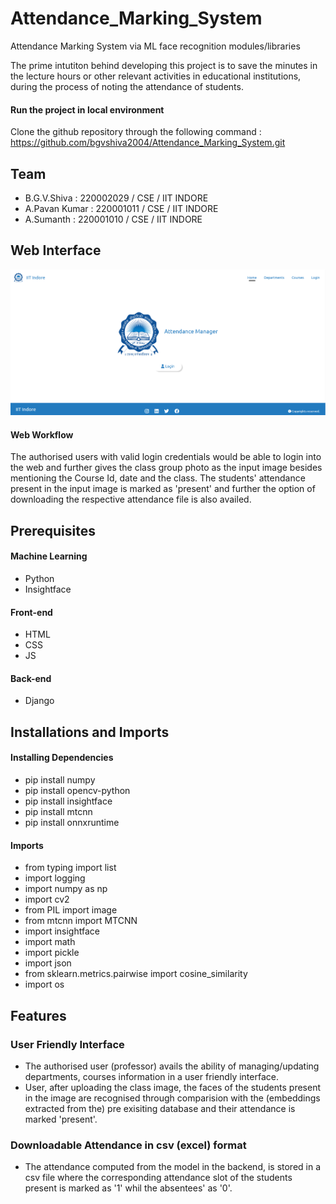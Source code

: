 # Attendance_Marking_System
Attendance Marking System via ML face recognition modules/libraries

The prime intutiton behind developing this project is to save the minutes in the lecture hours or other relevant activities in educational institutions, during the process of noting the attendance of students.

#### Run the project in local environment 
Clone the github repository through the following command : https://github.com/bgvshiva2004/Attendance_Marking_System.git

## Team 
* B.G.V.Shiva   : 220002029 / CSE / IIT INDORE
* A.Pavan Kumar : 220001011 / CSE / IIT INDORE
* A.Sumanth     : 220001010 / CSE / IIT INDORE

## Web Interface
![Landing_Page](./Landing_Page.png)

#### Web Workflow
The authorised users with valid login credentials would be able to login into the web and further gives the class group photo as the input image besides mentioning the Course Id, date and the class.
The students' attendance present in the input image is marked as 'present' and further the option of downloading the respective attendance file is also availed.  
  
## Prerequisites
#### Machine Learning
* Python
* Insightface
#### Front-end
* HTML
* CSS
* JS
#### Back-end
* Django

## Installations and Imports 
#### Installing Dependencies
* pip install numpy
* pip install opencv-python
* pip install insightface
* pip install mtcnn
* pip install onnxruntime
#### Imports
* from typing import list
* import logging
* import numpy as np
* import cv2
* from PIL import image
* from mtcnn import MTCNN
* import insightface
* import math
* import pickle
* import json
* from sklearn.metrics.pairwise import cosine_similarity
* import os

## Features
### User Friendly Interface
* The authorised user (professor) avails the ability of managing/updating departments, courses information in a user friendly interface.
* User, after uploading the class image, the faces of the students present in the image are recognised through comparision with the (embeddings extracted from the) pre exisiting database and their attendance is marked 'present'.
### Downloadable Attendance in csv (excel) format
* The attendance computed from the model in the backend, is stored in a csv file where the corresponding attendance slot of the students present is marked as '1' whil the absentees' as '0'.




